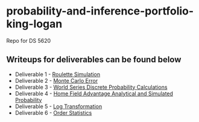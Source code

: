 # probability-and-inference-portfolio-king-logan
Repo for DS 5620 

## Writeups for deliverables can be found below
* Deliverable 1 - [Roulette Simulation](https://github.com/kingla6/probability-and-inference-portfolio-king-logan/blob/master/01-roulette-simulation/writeup.md)
* Deliverable 2 - [Monte Carlo Error](https://github.com/kingla6/probability-and-inference-portfolio-king-logan/blob/master/02-monte-carlo-error/writeup.md)
* Deliverable 3 - [World Series Discrete Probability Calculations](https://github.com/kingla6/probability-and-inference-portfolio-king-logan/blob/master/03-discrete-probability-calculations/writeup.md)
* Deliverable 4 - [Home Field Advantage Analytical and Simulated Probability](https://github.com/kingla6/probability-and-inference-portfolio-king-logan/blob/master/04-home-field-advantage/writeup.md)
* Deliverable 5 - [Log Transformation](https://github.com/kingla6/probability-and-inference-portfolio-king-logan/blob/master/05-log-transformation/writeup.md)
* Deliverable 6 - [Order Statistics](https://github.com/kingla6/probability-and-inference-portfolio-king-logan/blob/master/06-order-statistics/writeup.md)
